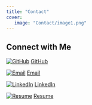 ```yaml
---
title: "Contact"
cover: 
   image: "Contact/image1.png"
---
```


## Connect with Me

[![GitHub](Contact/image1.png)](https://github.com/mounikapadala11) [GitHub](https://github.com/mounikapadala11)

[![Email](/images/image1.png)](mailto:mpadala@ucsd.edu) [Email](mailto:mpadala@ucsd.edu)

[![LinkedIn](/images/image1.png)](https://www.linkedin.com/in/mounika-padala-ucsd/) [LinkedIn](https://www.linkedin.com/in/mounika-padala-ucsd/)

[![Resume](/images/image1.png)](https://drive.google.com/file/d/1tE5Sqnjr0KMEQmY49SfuXRK0_Q4mz7-a/view?usp=sharing) [Resume](https://drive.google.com/file/d/1tE5Sqnjr0KMEQmY49SfuXRK0_Q4mz7-a/view?usp=sharing)
